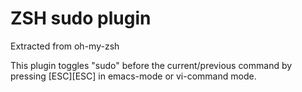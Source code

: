 # ZSH sudo plugin

Extracted from oh-my-zsh

This plugin toggles "sudo" before the current/previous command by pressing [ESC][ESC] in emacs-mode or vi-command mode.
